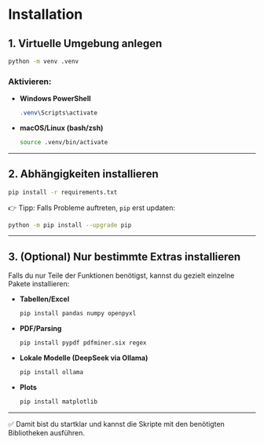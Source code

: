 # Installation

## 1. Virtuelle Umgebung anlegen
```bash
python -m venv .venv
```

### Aktivieren:
- **Windows PowerShell**
  ```powershell
  .venv\Scripts\activate
  ```
- **macOS/Linux (bash/zsh)**
  ```bash
  source .venv/bin/activate
  ```

---

## 2. Abhängigkeiten installieren
```bash
pip install -r requirements.txt
```

👉 Tipp: Falls Probleme auftreten, `pip` erst updaten:
```bash
python -m pip install --upgrade pip
```

---

## 3. (Optional) Nur bestimmte Extras installieren
Falls du nur Teile der Funktionen benötigst, kannst du gezielt einzelne Pakete installieren:

- **Tabellen/Excel**  
  ```bash
  pip install pandas numpy openpyxl
  ```

- **PDF/Parsing**  
  ```bash
  pip install pypdf pdfminer.six regex
  ```

- **Lokale Modelle (DeepSeek via Ollama)**  
  ```bash
  pip install ollama
  ```

- **Plots**  
  ```bash
  pip install matplotlib
  ```

---

✅ Damit bist du startklar und kannst die Skripte mit den benötigten Bibliotheken ausführen.
